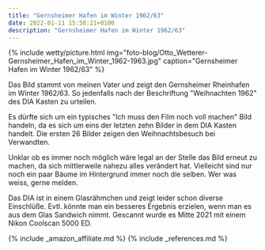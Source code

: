```yaml
---
title: "Gernsheimer Hafen im Winter 1962/63"
date: 2022-01-11 15:58:21+0100
description: "Gernsheimer Hafen im Winter 1962/63"
---
```

{% include wetty/picture.html img="foto-blog/Otto_Wetterer-Gernsheimer_Hafen_im_Winter_1962-1963.jpg" caption="Gernsheimer Hafen im Winter 1962/63" %}

Das Bild stammt von meinen Vater und zeigt den Gernsheimer Rheinhafen im Winter 1962/63. So jedenfalls nach der Beschriftung "Weihnachten 1962" des DIA Kasten zu urteilen.

Es dürfte sich um ein typisches "Ich muss den Film noch voll machen" Bild handeln, da es sich um eins der letzten zehn Bilder in dem DIA Kasten handelt. Die ersten 26 Bilder zeigen den Weihnachtsbesuch bei Verwandten.

Unklar ob es immer noch möglich wäre legal an der Stelle das Bild erneut zu machen, da sich mittlerweile nahezu alles verändert hat. Vielleicht sind nur noch ein paar Bäume im Hintergrund immer noch die selben. Wer was weiss, gerne melden.

Das DIA ist in einem Glasrähmchen und zeigt leider schon diverse Einschlüße. Evtl. könnte man ein besseres Ergebnis erzielen, wenn man es aus dem Glas Sandwich nimmt. Gescannt wurde es Mitte 2021 mit einem Nikon Coolscan 5000 ED.


{% include _amazon_affiliate.md %}
{% include _references.md %}
